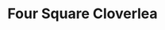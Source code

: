 ---
title: "Four Square Cloverlea"
url: /palmerston-north/four-square-cloverlea/
shop: convenience
---